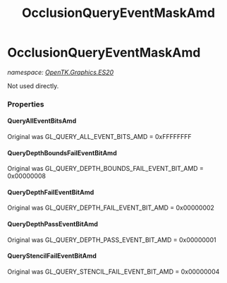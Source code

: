﻿---
title: OcclusionQueryEventMaskAmd
---

# OcclusionQueryEventMaskAmd
_namespace: [OpenTK.Graphics.ES20](N-OpenTK.Graphics.ES20.html)_

Not used directly.



### Properties

#### QueryAllEventBitsAmd
Original was GL_QUERY_ALL_EVENT_BITS_AMD = 0xFFFFFFFF
#### QueryDepthBoundsFailEventBitAmd
Original was GL_QUERY_DEPTH_BOUNDS_FAIL_EVENT_BIT_AMD = 0x00000008
#### QueryDepthFailEventBitAmd
Original was GL_QUERY_DEPTH_FAIL_EVENT_BIT_AMD = 0x00000002
#### QueryDepthPassEventBitAmd
Original was GL_QUERY_DEPTH_PASS_EVENT_BIT_AMD = 0x00000001
#### QueryStencilFailEventBitAmd
Original was GL_QUERY_STENCIL_FAIL_EVENT_BIT_AMD = 0x00000004


